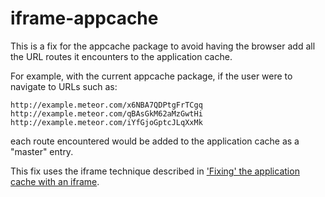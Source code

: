 # iframe-appcache

This is a fix for the appcache package to avoid having the browser add
all the URL routes it encounters to the application cache.

For example, with the current appcache package, if the user were to
navigate to URLs such as:

```
http://example.meteor.com/x6NBA7QDPtgFrTCgq
http://example.meteor.com/qBAsGkM62aMzGwtHi
http://example.meteor.com/iYfGjoGptcJLqXxMk
```

each route encountered would be added to the application cache as a
"master" entry.

This fix uses the iframe technique described in
['Fixing' the application cache with an iframe](http://labs.ft.com/2012/11/using-an-iframe-to-stop-app-cache-storing-masters/).
